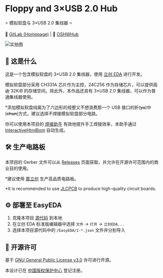 # Floppy and 3×USB 2.0 Hub

⭐ 模拟软盘与 3×USB 2.0 集线器 ⭐

🔗 [GitLab (Homepage)](https://gitlab.soraharu.com/XiaoXi/Floppy-and-3-USB-2.0-Hub) | 🔗 [OSHWHub](https://oshwhub.com/yanranxiaoxi/Floppy-and-3-USB-2-0-Hub)

![实拍图](https://downloadserver.soraharu.com:7000/Floppy%20and%203%C3%97USB%202.0%20Hub/Image/Product_quality_5.jpg)

## 🤔 这是什么

这是一个包含模拟软盘的 3×USB 2.0 集线器，使用 [立创 EDA](https://lceda.cn/) 进行开发。

模拟软盘部分采用 CH331A 芯片作为主控，24C256 作为存储芯片，可以提供~~高达~~ 32KiB 的存储空间。除此外，本作品还具有 3×USB 2.0 集线器，可以作为普通集线器使用。

*添加模拟软盘纯属为了六边形的规整又不想浪费那一个 USB 接口的折(~~yu~~)中(~~chun~~)方式，建议选择不焊接模拟软盘部分电路。

你可以使用本项目的 [焊接助手](https://htmlpreview.soraharu.com/?https://gitlab.soraharu.com/XiaoXi/Floppy-and-3-USB-2.0-Hub/-/raw/master/InteractiveHtmlBom/index.html) 有效地提升手工焊接效率，本助手通过 [InteractiveHtmlBom](https://gitlab.soraharu.com/XiaoXi/InteractiveHtmlBom) 自动生成。

## 🛠️ 生产电路板

本项目的 Gerber 文件可以从 [Releases](https://gitlab.soraharu.com/XiaoXi/Floppy-and-3-USB-2.0-Hub/-/releases) 页面获取，并允许在开源许可范围内的商业目的使用。

*建议使用 [嘉立创](https://www.jlc.com/) 生产高品质电路板。

*It is recommended to use [JLCPCB](https://jlcpcb.com/) to produce high-quality circuit boards.

## ⚙️ 部署至 EasyEDA

1. 克隆本项目 [源代码](https://gitlab.soraharu.com/XiaoXi/Floppy-and-3-USB-2.0-Hub/-/archive/master/Floppy-and-3-USB-2.0-Hub-master.zip) 到本地
2. 在立创 EDA 标准版编辑器中选择 `文件` -> `打开` -> `立创EDA...`
3. 选择本项目源代码中的 `/EasyEDA/1-*.json` 文件并分别导入

## 📜 开源许可

基于 [GNU General Public License v3.0](https://choosealicense.com/licenses/gpl-3.0/) 许可进行开源。

本设计已在 [中国版权保护中心](https://www.ccopyright.com.cn/) 登记注册。
